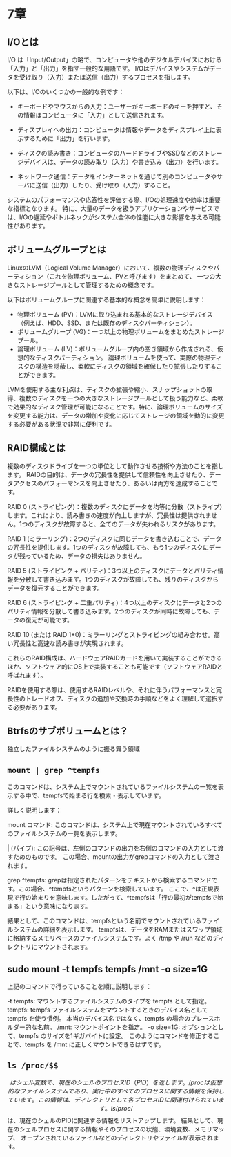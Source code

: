 # 7章

## I/Oとは

I/O は「Input/Output」の略で、コンピュータや他のデジタルデバイスにおける「入力」と「出力」を指す一般的な用語です。
I/Oはデバイスやシステムがデータを受け取り（入力）または送信（出力）するプロセスを指します。

以下は、I/Oのいくつかの一般的な例です：

- キーボードやマウスからの入力：ユーザーがキーボードのキーを押すと、その情報はコンピュータに「入力」として送信されます。

- ディスプレイへの出力：コンピュータは情報やデータをディスプレイ上に表示するために「出力」を行います。

- ディスクの読み書き：コンピュータのハードドライブやSSDなどのストレージデバイスは、データの読み取り（入力）や書き込み（出力）を行います。

- ネットワーク通信：データをインターネットを通じて別のコンピュータやサーバに送信（出力）したり、受け取り（入力）すること。

システムのパフォーマンスや応答性を評価する際、I/Oの処理速度や効率は重要な指標となります。
特に、大量のデータを扱うアプリケーションやサービスでは、I/Oの遅延やボトルネックがシステム全体の性能に大きな影響を与える可能性があります。




## ボリュームグループとは

LinuxのLVM（Logical Volume Manager）において、複数の物理ディスクやパーティション（これを物理ボリューム、PVと呼びます）をまとめて、
一つの大きなストレージプールとして管理するための概念です。


以下はボリュームグループに関連する基本的な概念を簡単に説明します：

- 物理ボリューム (PV)：LVMに取り込まれる基本的なストレージデバイス（例えば、HDD、SSD、または既存のディスクパーティション）。
- ボリュームグループ (VG)：一つ以上の物理ボリュームをまとめたストレージプール。
- 論理ボリューム (LV)：ボリュームグループ内の空き領域から作成される、仮想的なディスクパーティション。
                    論理ボリュームを使って、実際の物理ディスクの構造を隠蔽し、柔軟にディスクの領域を確保したり拡張したりすることができます。

LVMを使用する主な利点は、ディスクの拡張や縮小、スナップショットの取得、複数のディスクを一つの大きなストレージプールとして扱う能力など、柔軟で効果的なディスク管理が可能になることです。特に、論理ボリュームのサイズを変更する能力は、データの増加や変化に応じてストレージの領域を動的に変更する必要がある状況で非常に便利です。



## RAID構成とは

複数のディスクドライブを一つの単位として動作させる技術や方法のことを指します。
RAIDの目的は、データの冗長性を提供して信頼性を向上させたり、データアクセスのパフォーマンスを向上させたり、あるいは両方を達成することです。

RAID 0 (ストライピング)：複数のディスクにデータを均等に分散（ストライプ）します。これにより、読み書きの速度が向上しますが、冗長性は提供されません。1つのディスクが故障すると、全てのデータが失われるリスクがあります。

RAID 1 (ミラーリング)：2つのディスクに同じデータを書き込むことで、データの冗長性を提供します。1つのディスクが故障しても、もう1つのディスクにデータが残っているため、データの損失はありません。

RAID 5 (ストライピング + パリティ)：3つ以上のディスクにデータとパリティ情報を分散して書き込みます。1つのディスクが故障しても、残りのディスクからデータを復元することができます。

RAID 6 (ストライピング + 二重パリティ)：4つ以上のディスクにデータと2つのパリティ情報を分散して書き込みます。2つのディスクが同時に故障しても、データの復元が可能です。

RAID 10 (または RAID 1+0)：ミラーリングとストライピングの組み合わせ。高い冗長性と高速な読み書きが実現されます。

これらのRAID構成は、ハードウェアRAIDカードを用いて実装することができるほか、ソフトウェア的にOS上で実装することも可能です（ソフトウェアRAIDと呼ばれます）。

RAIDを使用する際は、使用するRAIDレベルや、それに伴うパフォーマンスと冗長性のトレードオフ、ディスクの追加や交換時の手順などをよく理解して選択する必要があります。


## Btrfsのサブボリュームとは？

独立したファイルシステムのように振る舞う領域


## `mount | grep ^tempfs`

このコマンドは、システム上でマウントされているファイルシステムの一覧を表示する中で、tempfsで始まる行を検索・表示しています。

詳しく説明します：

mount コマンド: このコマンドは、システム上で現在マウントされているすべてのファイルシステムの一覧を表示します。

| (パイプ): この記号は、左側のコマンドの出力を右側のコマンドの入力として渡すためのものです。
この場合、mountの出力がgrepコマンドの入力として渡されます。

grep ^tempfs: grepは指定されたパターンをテキストから検索するコマンドです。この場合、^tempfsというパターンを検索しています。
ここで、^は正規表現で行の始まりを意味します。したがって、^tempfsは「行の最初がtempfsで始まる」という意味になります。

結果として、このコマンドは、tempfsという名前でマウントされているファイルシステムの詳細を表示します。
tempfsは、データをRAMまたはスワップ領域に格納するメモリベースのファイルシステムです。よく /tmp や /run などのディレクトリにマウントされます。


## sudo mount -t tempfs tempfs /mnt -o size=1G

上記のコマンドで行っていることを順に説明します：

-t tempfs: マウントするファイルシステムのタイプを tempfs として指定。
tempfs: tempfs ファイルシステムをマウントするときのデバイス名として tempfs を使う慣例。
本当のデバイス名ではなく、tempfs の場合のプレースホルダー的な名前。
/mnt: マウントポイントを指定。
-o size=1G: オプションとして、tempfs のサイズを1ギガバイトに設定。
このようにコマンドを修正することで、tempfs を /mnt に正しくマウントできるはずです。



## `ls /proc/$$`

$$ はシェル変数で、現在のシェルのプロセスID（PID）を返します。
/proc は仮想的なファイルシステムであり、実行中のすべてのプロセスに関する情報を保持しています。
この情報は、ディレクトリとして各プロセスIDに関連付けられています。
ls /proc/$$ は、現在のシェルのPIDに関連する情報をリストアップします。
結果として、現在のシェルプロセスに関する情報やそのプロセスの状態、環境変数、メモリマップ、
オープンされているファイルなどのディレクトリやファイルが表示されます。
